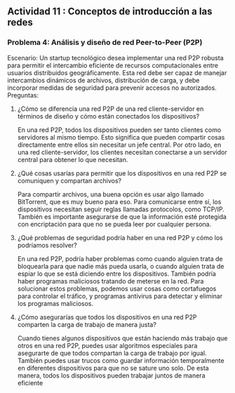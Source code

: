 ## Actividad 11 : Conceptos de introducción a las redes

### Problema 4: Análisis y diseño de red Peer-to-Peer (P2P)

Escenario: Un startup tecnológico desea implementar una red P2P robusta para permitir el intercambio eficiente de recursos computacionales entre usuarios distribuidos geográficamente. Esta red debe ser capaz de manejar intercambios dinámicos de archivos, distribución de carga, y debe incorporar medidas de seguridad para prevenir accesos no autorizados.
Preguntas:

1. ¿Cómo se diferencia una red P2P de una red cliente-servidor en términos de diseño y cómo están conectados los dispositivos?

   En una red P2P, todos los dispositivos pueden ser tanto clientes como servidores al mismo tiempo. Esto significa que pueden compartir cosas directamente entre ellos sin necesitar un jefe central. Por otro lado, en una red cliente-servidor, los clientes necesitan conectarse a un servidor central para obtener lo que necesitan.

2. ¿Qué cosas usarías para permitir que los dispositivos en una red P2P se comuniquen y compartan archivos?
   
   Para compartir archivos, una buena opción es usar algo llamado BitTorrent, que es muy bueno para eso. Para comunicarse entre sí, los dispositivos necesitan seguir reglas llamadas protocolos, como TCP/IP. También es importante asegurarse de que la información esté protegida con encriptación para que no se pueda leer por cualquier persona.

3. ¿Qué problemas de seguridad podría haber en una red P2P y cómo los podríamos resolver?
   
   En una red P2P, podría haber problemas como cuando alguien trata de bloquearla para que nadie más pueda usarla, o cuando alguien trata de espiar lo que se está diciendo entre los dispositivos. También podría haber programas maliciosos tratando de meterse en la red. Para solucionar estos problemas, podemos usar cosas como cortafuegos para controlar el tráfico, y programas antivirus para detectar y eliminar los programas maliciosos.

4. ¿Cómo asegurarías que todos los dispositivos en una red P2P comparten la carga de trabajo de manera justa?
   
   Cuando tienes algunos dispositivos que están haciendo más trabajo que otros en una red P2P, puedes usar algoritmos especiales para asegurarte de que todos compartan la carga de trabajo por igual. También puedes usar trucos como guardar información temporalmente en diferentes dispositivos para que no se sature uno solo. De esta manera, todos los dispositivos pueden trabajar juntos de manera eficiente


   

